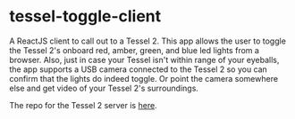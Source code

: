 # tessel-toggle-client

A ReactJS client to call out to a Tessel 2. This app allows the user to toggle the Tessel 2's onboard red, amber, green, and blue led lights from a browser. Also, just in case your Tessel isn't within range of your eyeballs, the app supports a USB camera connected to the Tessel 2 so you can confirm that the lights do indeed toggle. Or point the camera somewhere else and get video of your Tessel 2's surroundings.

The repo for the Tessel 2 server is [here](https://github.com/podoglyph/tessel-toggle-onboard-leds "Tessel 2 Server").
